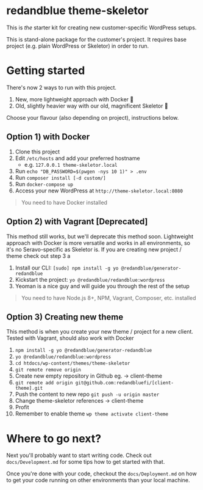 # redandblue theme-skeletor

This is _the_ starter kit for creating new customer-specific WordPress setups.

This is stand-alone package for the customer's project. It requires base project (e.g. plain WordPress or Skeletor) in order to run.

# Getting started

There's now 2 ways to run with this project.

1.  New, more lightweight approach with Docker 🐳
2.  Old, slightly heavier way with our old, magnificent Skeletor 🙊

Choose your flavour (also depending on project), instructions below.

## Option 1) with Docker

1.  Clone this project
2.  Edit `/etc/hosts` and add your preferred hostname
    - e.g. `127.0.0.1 theme-skeletor.local`
3.  Run `echo "DB_PASSWORD=$(pwgen -nys 10 1)" > .env`
4.  Run `composer install [-d custom/]`
5.  Run `docker-compose up`
6.  Access your new WordPress at `http://theme-skeletor.local:8080`

> You need to have Docker installed

## Option 2) with Vagrant [Deprecated]

This method still works, but we'll deprecate this method soon.
Lightweight approach with Docker is more versatile and works in all environments,
so it's no Seravo-specific as Skeletor is. If you are creating new project / theme check out step 3
a

1.  Install our CLI: `[sudo] npm install -g yo @redandblue/generator-redandblue`
2.  Kickstart the project: `yo @redandblue/redandblue:wordpress`
3.  Yeoman is a nice guy and will guide you through the rest of the setup

> You need to have Node.js 8+, NPM, Vagrant, Composer, etc. installed

## Option 3) Creating new theme

This method is when you create your new theme / project for a new client.
Tested with Vagrant, should also work with Docker

1.  `npm install -g yo @redandblue/generator-redandblue`
2.  `yo @redandblue/redandblue:wordpress`
3.  `cd htdocs/wp-content/themes/theme-skeletor`
4.  `git remote remove origin`
5.  Create new empty repository in Github eg. -> client-theme
6.  `git remote add origin git@github.com:redandbluefi/[client-theme].git`
7.  Push the content to new repo `git push -u origin master`
8.  Change theme-skeletor references -> client-theme
9.  Profit
10. Remember to enable theme `wp theme activate client-theme`

# Where to go next?

Next you'll probably want to start writing code. Check out
`docs/Development.md` for some tips how to get started with that.

Once you're done with your code, checkout the `docs/Deployment.md` on
how to get your code running on other environments than your local machine.
